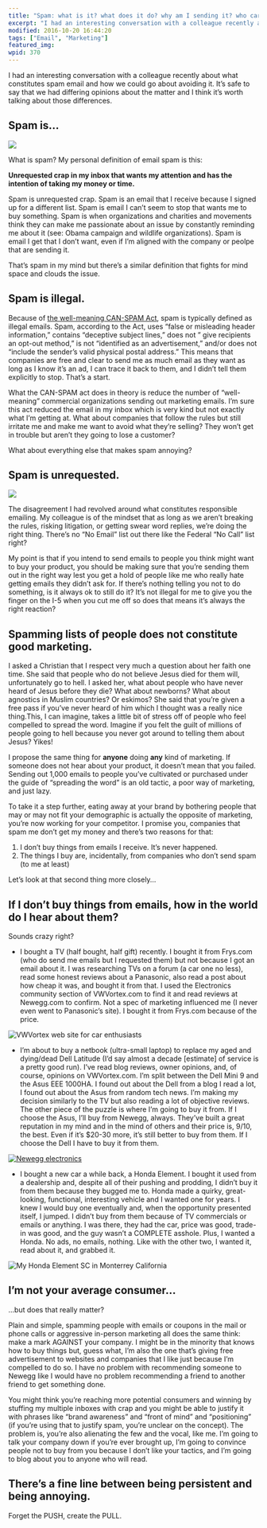 ```yaml
---
title: "Spam: what is it? what does it do? why am I sending it? who cares?"
excerpt: "I had an interesting conversation with a colleague recently about what constitutes spam email and how we could go about avoiding it."
modified: 2016-10-20 16:44:20
tags: ["Email", "Marketing"]
featured_img:
wpid: 370
---
```



I had an interesting conversation with a colleague recently about what constitutes spam email and how we could go about avoiding it. It’s safe to say that we had differing opinions about the matter and I think it’s worth talking about those differences.
## Spam is…

![](/_images/2008/11/spam.jpg)

What is spam? My personal definition of email spam is this:

**Unrequested crap in my inbox that wants my attention and has the intention of taking my money or time.**

Spam is unrequested crap. Spam is an email that I receive because I signed up for a different list. Spam is email I can’t seem to stop that wants me to buy something. Spam is when organizations and charities and movements think they can make me passionate about an issue by constantly reminding me about it (see: Obama campaign and wildlife organizations). Spam is email I get that I don’t want, even if I’m aligned with the company or peolpe that are sending it.

That’s spam in my mind but there’s a similar definition that fights for mind space and clouds the issue.
## Spam is illegal.

Because of [the well-meaning CAN-SPAM Act](https://www.ftc.gov/tips-advice/business-center/guidance/can-spam-act-compliance-guide-business), spam is typically defined as illegal emails. Spam, according to the Act, uses “false or misleading header information,” contains “deceptive subject lines,” does not ” give recipients an opt-out method,” is not “identified as an advertisement,” and/or does not “include the sender’s valid physical postal address.” This means that companies are free and clear to send me as much email as they want as long as I know it’s an ad, I can trace it back to them, and I didn’t tell them explicitly to stop. That’s a start.

What the CAN-SPAM act does in theory is reduce the number of “well-meaning” commercial organizations sending out marketing emails. I’m sure this act reduced the email in my inbox which is very kind but not exactly what I’m getting at. What about companies that follow the rules but still irritate me and make me want to avoid what they’re selling? They won’t get in trouble but aren’t they going to lose a customer?

What about everything else that makes spam annoying?
## Spam is unrequested.

![](/_images/2008/11/donotwant.jpg)

The disagreement I had revolved around what constitutes responsible emailing. My colleague is of the mindset that as long as we aren’t breaking the rules, risking litigation, or getting swear word replies, we’re doing the right thing. There’s no “No Email” list out there like the Federal “No Call” list right?

My point is that if you intend to send emails to people you think might want to buy your product, you should be making sure that you’re sending them out in the right way lest you get a hold of people like me who really hate getting emails they didn’t ask for. If there’s nothing telling you not to do something, is it always ok to still do it? It’s not illegal for me to give you the finger on the I-5 when you cut me off so does that means it’s always the right reaction?
## Spamming lists of people does not constitute good marketing.

I asked a Christian that I respect very much a question about her faith one time. She said that people who do not believe Jesus died for them will, unfortunately go to hell. I asked her, what about people who have never heard of Jesus before they die? What about newborns? What about agnostics in Muslim countries? Or eskimos? She said that you’re given a free pass if you’ve never heard of him which I thought was a really nice thing.This, I can imagine, takes a little bit of stress off of people who feel compelled to spread the word. Imagine if you felt the guilt of millions of people going to hell because you never got around to telling them about Jesus? Yikes!

I propose the same thing for **anyone** doing **any** kind of marketing. If someone does not hear about your product, it doesn’t mean that you failed. Sending out 1,000 emails to people you’ve cultivated or purchased under the guide of “spreading the word” is an old tactic, a poor way of marketing, and just lazy.

To take it a step further, eating away at your brand by bothering people that may or may not fit your demographic is actually the opposite of marketing, you’re now working for your competitor. I promise you, companies that spam me don’t get my money and there’s two reasons for that:

1. I don’t buy things from emails I receive. It’s never happened.
2. The things I buy are, incidentally, from companies who don’t send spam (to me at least)

Let’s look at that second thing more closely…
## If I don’t buy things from emails, how in the world do I hear about them?

Sounds crazy right?

- I bought a TV (half bought, half gift) recently. I bought it from Frys.com (who do send me emails but I requested them) but not because I got an email about it. I was researching TVs on a forum (a car one no less), read some honest reviews about a Panasonic, also read a post about how cheap it was, and bought it from that. I used the Electronics community section of VWVortex.com to find it and read reviews at Newegg.com to confirm. Not a spec of marketing influenced me (I never even went to Panasonic’s site). I bought it from Frys.com because of the price.

![](/_images/2008/11/vwvortex.gif "VWVortex web site for car enthusiasts")

- I’m about to buy a netbook (ultra-small laptop) to replace my aged and dying/dead Dell Latitude (I’d say almost a decade \[estimate\] of service is a pretty good run). I’ve read blog reviews, owner opinions, and, of course, opinions on VWVortex.com. I’m split between the Dell Mini 9 and the Asus EEE 1000HA. I found out about the Dell from a blog I read a lot, I found out about the Asus from random tech news. I’m making my decision similarly to the TV but also reading a lot of objective reviews. The other piece of the puzzle is where I’m going to buy it from. If I choose the Asus, I’ll buy from Newegg, always. They’ve built a great reputation in my mind and in the mind of others and their price is, 9/10, the best. Even if it’s $20-30 more, it’s still better to buy from them. If I choose the Dell I have to buy it from them.

[![](/_images/2008/11/newegg.gif "Newegg electronics")](http://www.newegg.com)

- I bought a new car a while back, a Honda Element. I bought it used from a dealership and, despite all of their pushing and prodding, I didn’t buy it from them because they bugged me to. Honda made a quirky, great-looking, functional, interesting vehicle and I wanted one for years. I knew I would buy one eventually and, when the opportunity presented itself, I jumped. I didn’t buy from them because of TV commercials or emails or anything. I was there, they had the car, price was good, trade-in was good, and the guy wasn’t a COMPLETE asshole. Plus, I wanted a Honda. No ads, no emails, nothing. Like with the other two, I wanted it, read about it, and grabbed it.

![](/_images/2008/11/element01.jpg "My Honda Element SC in Monterrey California")
## I’m not your average consumer…

…but does that really matter?

Plain and simple, spamming people with emails or coupons in the mail or phone calls or aggressive in-person marketing all does the same think: make a mark AGAINST your company. I might be in the minority that knows how to buy things but, guess what, I’m also the one that’s giving free advertisement to websites and companies that I like just because I’m compelled to do so. I have no problem with recommending someone to Newegg like I would have no problem recommending a friend to another friend to get something done.

You might think you’re reaching more potential consumers and winning by stuffing my multiple inboxes with crap and you might be able to justify it with phrases like “brand awareness” and “front of mind” and “positioning” (if you’re using that to justify spam, you’re unclear on the concept). The problem is, you’re also alienating the few and the vocal, like me. I’m going to talk your company down if you’re ever brought up, I’m going to convince people not to buy from you because I don’t like your tactics, and I’m going to blog about you to anyone who will read.
## There’s a fine line between being persistent and being annoying.

Forget the PUSH, create the PULL.
